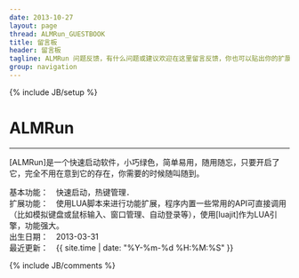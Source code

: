 ```yaml
---
date: 2013-10-27
layout: page
thread: ALMRun_GUESTBOOK
title: 留言板
header: 留言板
tagline: ALMRun 问题反馈，有什么问题或建议欢迎在这里留言反馈，你也可以贴出你的扩展供大家使用一起完善。
group: navigation
---
```

{% include JB/setup %}

ALMRun
=======
*******
   [ALMRun]是一个快速启动软件，小巧绿色，简单易用，随用随忘，只要开启了它，完全不用在意到它的存在，你需要的时候随叫随到。

   基本功能：　快速启动，热键管理．  
   扩展功能：　使用LUA脚本来进行功能扩展，程序内置一些常用的API可直接调用（比如模拟键盘或鼠标输入、窗口管理、自动登录等），使用[luajit]作为LUA引擎，功能强大。  
   出生日期：　2013-03-31  
   最近更新：　{{ site.time | date: "%Y-%m-%d %H:%M:%S" }}  

{% include JB/comments %}

